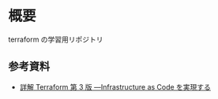# 概要

terraform の学習用リポジトリ

## 参考資料

- [詳解 Terraform 第 3 版 ―Infrastructure as Code を実現する](https://www.oreilly.co.jp/books/9784814400522/)
